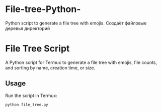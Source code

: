 # File-tree-Python-
Python script to generate a file tree with emojis. Создаёт файловые деревья директорий
# File Tree Script
A Python script for Termux to generate a file tree with emojis, file counts, and sorting by name, creation time, or size.

## Usage
Run the script in Termux:
```bash
python file_tree.py
